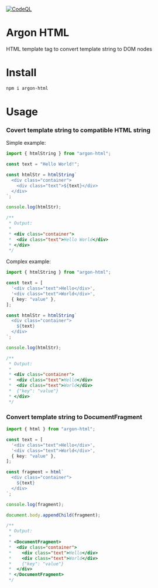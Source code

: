 [![CodeQL](https://github.com/scssyworks/argon-html/actions/workflows/codeql.yml/badge.svg)](https://github.com/scssyworks/argon-html/actions/workflows/codeql.yml)

# Argon HTML

HTML template tag to convert template string to DOM nodes

# Install

```sh
npm i argon-html
```

# Usage

### Covert template string to compatible HTML string

Simple example:

```ts
import { htmlString } from "argon-html";

const text = "Hello World!";

const htmlStr = htmlString`
  <div class="container">
    <div class="text">${text}</div>
  </div>
`;

console.log(htmlStr);

/**
 * Output:
 *
 * <div class="container">
 *  <div class="text">Hello World</div>
 * </div>
 */
```

Complex example:

```ts
import { htmlString } from "argon-html";

const text = [
  '<div class="text">Hello</div>',
  '<div class="text">World</div>',
  { key: "value" },
];

const htmlStr = htmlString`
  <div class="container">
    ${text}
  </div>
`;

console.log(htmlStr);

/**
 * Output:
 *
 * <div class="container">
 *  <div class="text">Hello</div>
 *  <div class="text">World</div>
 *  {"key": "value"}
 * </div>
 */
```

### Convert template string to DocumentFragment

```ts
import { html } from "argon-html";

const text = [
  '<div class="text">Hello</div>',
  '<div class="text">World</div>',
  { key: "value" },
];

const fragment = html`
  <div class="container">
    ${text}
  </div>
`;

console.log(fragment);

document.body.appendChild(fragment);

/**
 * Output:
 *
 * <DocumentFragment>
 *  <div class="container">
 *    <div class="text">Hello</div>
 *    <div class="text">World</div>
 *    {"key": "value"}
 *  </div>
 * </DocumentFragment>
 */
```
